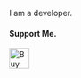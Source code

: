 
<p>I am a developer.</p>
<h4>Support Me.</h4>
<a href='https://ko-fi.com/L3L663MIR' target="_blank"><img height='36' style='border:0px;height:36px;' src='https://cdn.ko-fi.com/cdn/kofi1.png?v=3' border='0' alt='Buy Me a Coffee at ko-fi.com' /></a>
